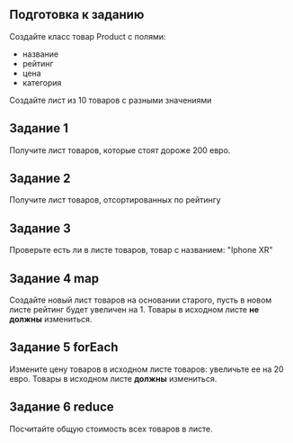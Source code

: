 ## Подготовка к заданию
Создайте класс товар Product с полями:
 - название 
 - рейтинг 
 - цена
 - категория

Создайте лист из 10 товаров с разными значениями

## Задание 1 

Получите лист товаров, которые стоят дороже 200 евро.

## Задание 2

Получите лист товаров, отсортированных по рейтингу

## Задание 3 

Проверьте есть ли в листе товаров, товар с названием: "Iphone XR"


## Задание 4 map

Создайте новый лист товаров на основании старого, пусть в новом листе рейтинг будет увеличен на 1.
Товары в исходном листе **не должны** измениться. 

## Задание 5 forEach

Измените цену товаров в исходном листе товаров: увеличьте ее на 20 евро.
Товары в исходном листе **должны** измениться. 

## Задание 6 reduce 

Посчитайте общую стоимость всех товаров в листе.

